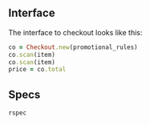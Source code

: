## Interface
The interface to checkout looks like this:
```ruby
co = Checkout.new(promotional_rules)
co.scan(item)
co.scan(item)
price = co.total
```

## Specs
```sh
rspec
```
